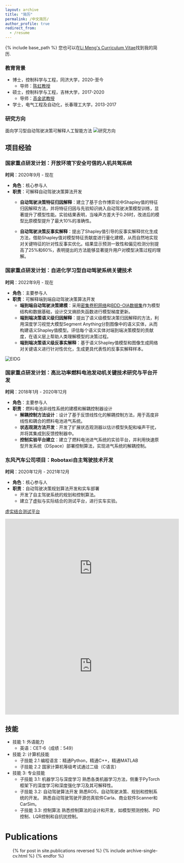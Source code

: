 ```yaml
---
layout: archive
title: "简历"
permalink: /中文简历/
author_profile: true
redirect_from:
  - /resume
---
```


{% include base_path %}
您也可以在[Li Meng's Curriculum Vitae](../assets/curriculum_vitae.pdf)找到我的简历.

### 教育背景

* 博士，控制科学与工程，同济大学，2020-至今
  * 导师：[陈虹教授](https://see.tongji.edu.cn/info/1376/10290.htm)
* 硕士，控制科学与工程，吉林大学，2017-2020
  * 导师：[高金武教授](http://dce.jlu.edu.cn/info/1182/5274.htm)
* 学士，电气工程及自动化，长春理工大学，2013-2017

### 研究方向
面向学习型自动驾驶决策可解释人工智能方法
![研究方向](https://github.com/limeng-1234/limeng-1234.github.io/tree/master/assets/研究内容架构.png)

## 项目经验


### 国家重点研发计划：开放环境下安全可信的人机共驾系统
**时间**：2020年9月 - 现在  
- **角色**：核心参与人  
- **职责**：可解释自动驾驶决策算法开发
  - **自动驾驶决策特征归因解释**：建立了基于合作博弈论中Shapley值的特征归因解释方法，并将特征归因与先验知识纳入自动驾驶决策模型训练，显著提升了模型性能。实验结果表明，当噪声方差大于0.26时，改进后的模型比原模型提升了最大10%的准确性。
  
  - **自动驾驶决策反事实解释**：提出了Shapley值引导的反事实解释优化生成方法，借助Shapley值对模型特征贡献度进行量化建模，从而自然地实现对关键特征的针对性反事实优化。结果显示预测一致性和偏见检测分别提高了25%和60%，表明提出的方法能够显著提升用户对模型决策过程的理解。

### 国家重点研发计划：自进化学习型自动驾驶系统关键技术
**时间**：2022年9月 - 现在  
- **角色**：主要参与人  
- **职责**：可解释端到端自动驾驶决策算法开发
  - **端到端自动驾驶决策建模**：采用[密集卷积网络](https://openaccess.thecvf.com/content_cvpr_2017/html/Huang_Densely_Connected_Convolutional_CVPR_2017_paper.html)和[BDD-OIA数据集](https://openaccess.thecvf.com/content_CVPR_2020/html/Xu_Explainable_Object-Induced_Action_Decision_for_Autonomous_Vehicles_CVPR_2020_paper.html)作为模型结构和数据基础，设计交叉熵损失函数进行模型梯度更新。
  - **端到端决策语义级归因解释**：提出了语义级模型决策归因解释的方法，利用深度学习视觉大模型Segment Anything分割图像中的语义实体，从而构建语义Shapley值模型。评估每个语义实体对端到端决策模型的贡献度，在语义层上帮助人类理解模型的决策过程。
  - **端到端决策语义级反事实解释**：基于语义Shapley值模型和图像生成网络对关键语义进行针对性优化，生成更具代表性的反事实解释样本。

![EIDG](https://github.com/limeng-1234/EIDG/assets/76480875/770062c3-cb93-4984-a4c7-f72f3fd17fe5)
### 国家重点研发计划：高比功率燃料电池发动机关键技术研究与平台开发
**时间**：2018年1月 - 2020年12月  
- **角色**：主要参与人  
- **职责**：燃料电池非线性系统的建模和解耦控制器设计
  - **解耦控制方法设计**：设计了基于反馈线性化的解耦控制方法，用于高度非线性和耦合的燃料电池进气系统。
  - **状态观测方法开发**：开发了扩展状态观测器以估计模型失配和噪声干扰，并将其集成到反馈控制器中。
  - **控制实验平台建立**：建立了燃料电池进气系统的实验平台，并利用快速原型开发系统（DSpace）部署控制算法，实现进气系统的解耦控制。

### 东风汽车公司项目：Robotaxi自主驾驶技术开发
**时间**：2020年12月 - 2021年12月  
- **角色**：核心参与人  
- **职责**：自动驾驶决策规划算法开发和实车部署
  - 开发了自主驾驶系统的规划和控制算法。
  - 建立了虚拟与实际结合的测试平台，进行实车实验。


[虚实结合测试平台](https://github.com/limeng-1234/Explanation-system/assets/76480875/aeb61c9a-cab4-4aef-8cbb-1c36a603cd94)

<iframe width="560" height="315" src="https://www.youtube.com/embed/1Ib9VXU_9_E" frameborder="0" allowfullscreen></iframe>

<iframe width="560" height="315" src="https://www.youtube.com/embed/-k2vmTqKoIg" frameborder="0" allowfullscreen></iframe>

## 技能
* 技能 1: 外语能力
  * 英语：CET-6（成绩：549）
* 技能 2: 计算机技能
  * 子技能 2.1 编程语言：精通Python，精通C++，精通MATLAB
  * 子技能 2.2 国家计算机等级考试通过二级（C语言）
* 技能 3: 专业技能
  * 子技能 3.1: 机器学习与深度学习
    熟悉各类机器学习方法，侧重于PyTorch框架下的深度学习和深度强化学习及其可解释性。
  * 子技能 3.2: 自动驾驶算法开发
    熟悉ROS，自动驾驶决策、规划和控制系统的开发。
    熟悉自动驾驶驾驶开源仿真软件Carla、商业软件Scanner和CarSim。
  * 子技能 3.3: 控制算法
    熟悉控制算法的设计和开发，如模型预测控制、PID控制、LQR控制和自抗扰控制。
  
Publications
======
  <ul>{% for post in site.publications reversed %}
    {% include archive-single-cv.html %}
  {% endfor %}</ul>

